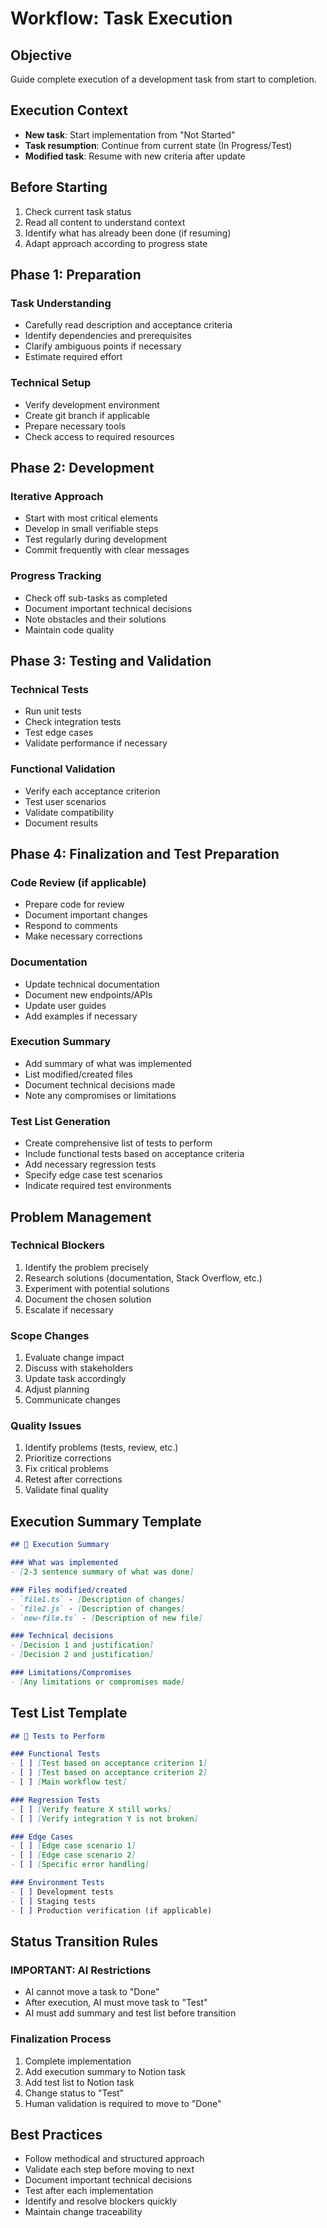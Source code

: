 # Workflow: Task Execution

## Objective
Guide complete execution of a development task from start to completion.

## Execution Context
- **New task**: Start implementation from "Not Started"
- **Task resumption**: Continue from current state (In Progress/Test)
- **Modified task**: Resume with new criteria after update

## Before Starting
1. Check current task status
2. Read all content to understand context
3. Identify what has already been done (if resuming)
4. Adapt approach according to progress state

## Phase 1: Preparation

### Task Understanding
- Carefully read description and acceptance criteria
- Identify dependencies and prerequisites
- Clarify ambiguous points if necessary
- Estimate required effort

### Technical Setup
- Verify development environment
- Create git branch if applicable
- Prepare necessary tools
- Check access to required resources

## Phase 2: Development

### Iterative Approach
- Start with most critical elements
- Develop in small verifiable steps
- Test regularly during development
- Commit frequently with clear messages

### Progress Tracking
- Check off sub-tasks as completed
- Document important technical decisions
- Note obstacles and their solutions
- Maintain code quality

## Phase 3: Testing and Validation

### Technical Tests
- Run unit tests
- Check integration tests
- Test edge cases
- Validate performance if necessary

### Functional Validation
- Verify each acceptance criterion
- Test user scenarios
- Validate compatibility
- Document results

## Phase 4: Finalization and Test Preparation

### Code Review (if applicable)
- Prepare code for review
- Document important changes
- Respond to comments
- Make necessary corrections

### Documentation
- Update technical documentation
- Document new endpoints/APIs
- Update user guides
- Add examples if necessary

### Execution Summary
- Add summary of what was implemented
- List modified/created files
- Document technical decisions made
- Note any compromises or limitations

### Test List Generation
- Create comprehensive list of tests to perform
- Include functional tests based on acceptance criteria
- Add necessary regression tests
- Specify edge case test scenarios
- Indicate required test environments

## Problem Management

### Technical Blockers
1. Identify the problem precisely
2. Research solutions (documentation, Stack Overflow, etc.)
3. Experiment with potential solutions
4. Document the chosen solution
5. Escalate if necessary

### Scope Changes
1. Evaluate change impact
2. Discuss with stakeholders
3. Update task accordingly
4. Adjust planning
5. Communicate changes

### Quality Issues
1. Identify problems (tests, review, etc.)
2. Prioritize corrections
3. Fix critical problems
4. Retest after corrections
5. Validate final quality

## Execution Summary Template

```markdown
## 🎯 Execution Summary

### What was implemented
- [2-3 sentence summary of what was done]

### Files modified/created
- `file1.ts` - [Description of changes]
- `file2.js` - [Description of changes]
- `new-file.ts` - [Description of new file]

### Technical decisions
- [Decision 1 and justification]
- [Decision 2 and justification]

### Limitations/Compromises
- [Any limitations or compromises made]
```

## Test List Template

```markdown
## 🧪 Tests to Perform

### Functional Tests
- [ ] [Test based on acceptance criterion 1]
- [ ] [Test based on acceptance criterion 2]
- [ ] [Main workflow test]

### Regression Tests
- [ ] [Verify feature X still works]
- [ ] [Verify integration Y is not broken]

### Edge Cases
- [ ] [Edge case scenario 1]
- [ ] [Edge case scenario 2]
- [ ] [Specific error handling]

### Environment Tests
- [ ] Development tests
- [ ] Staging tests
- [ ] Production verification (if applicable)
```

## Status Transition Rules

### IMPORTANT: AI Restrictions
- AI cannot move a task to "Done"
- After execution, AI must move task to "Test"
- AI must add summary and test list before transition

### Finalization Process
1. Complete implementation
2. Add execution summary to Notion task
3. Add test list to Notion task
4. Change status to "Test"
5. Human validation is required to move to "Done"

## Best Practices
- Follow methodical and structured approach
- Validate each step before moving to next
- Document important technical decisions
- Test after each implementation
- Identify and resolve blockers quickly
- Maintain change traceability